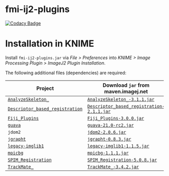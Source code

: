 # fmi-ij2-plugins

[![Codacy Badge](https://api.codacy.com/project/badge/Grade/6223c2d420574794be62f9f45a871903)](https://www.codacy.com/app/imagejan/fmi-ij2-plugins?utm_source=github.com&amp;utm_medium=referral&amp;utm_content=fmi-faim/fmi-ij2-plugins&amp;utm_campaign=Badge_Grade)

# Installation in KNIME

Install `fmi-ij2-plugins.jar` via *File > Preferences* into *KNIME > Image Processing Plugin > ImageJ2 Plugin Installation*.

The following additional files (dependencies) are required:

| Project | Download `jar` from maven.imagej.net |
| --- | --- |
| [`AnalyzeSkeleton_`](https://github.com/fiji/AnalyzeSkeleton/) | [`AnalyzeSkeleton_-3.1.1.jar`](http://maven.imagej.net/service/local/repositories/releases/content/sc/fiji/AnalyzeSkeleton_/3.1.1/AnalyzeSkeleton_-3.1.1.jar) |
| [`Descriptor_based_registration`](https://github.com/fiji/Descriptor_based_registration) | [`Descriptor_based_registration-2.1.1.jar`](http://maven.imagej.net/service/local/repositories/releases/content/sc/fiji/Descriptor_based_registration/2.1.1/Descriptor_based_registration-2.1.1.jar) |
| [`Fiji_Plugins`](https://github.com/fiji/Fiji_Plugins) | [`Fiji_Plugins-3.0.0.jar`](http://maven.imagej.net/service/local/repositories/releases/content/sc/fiji/Fiji_Plugins/3.0.0/Fiji_Plugins-3.0.0.jar) |
| [`guava`](https://github.com/google/guava) | [`guava-21.0-rc2.jar`](http://maven.imagej.net/service/local/repositories/central/content/com/google/guava/guava/21.0-rc2/guava-21.0-rc2.jar) |
| `jdom2` | [`jdom2-2.0.6.jar`](http://maven.imagej.net/service/local/repositories/bedatadriven/content/org/jdom/jdom2/2.0.6/jdom2-2.0.6.jar) |
| [`jgrapht`](https://github.com/rcpoison/jgrapht) | [`jgrapht-0.8.3.jar`](http://maven.imagej.net/service/local/repositories/bedatadriven/content/net/sf/jgrapht/jgrapht/0.8.3/jgrapht-0.8.3.jar) |
| [`legacy-imglib1`](https://github.com/fiji/legacy-imglib1) | [`legacy-imglib1-1.1.5.jar`](http://maven.imagej.net/service/local/repositories/releases/content/sc/fiji/legacy-imglib1/1.1.5/legacy-imglib1-1.1.5.jar) |
| [`mpicbg`](https://github.com/axtimwalde/mpicbg/tree/master/mpicbg) | [`mpicbg-1.1.1.jar`](http://maven.imagej.net/service/local/repositories/releases/content/mpicbg/mpicbg/1.1.1/mpicbg-1.1.1.jar) |
| [`SPIM_Registration`](https://github.com/fiji/SPIM_Registration) | [`SPIM_Registration-5.0.8.jar`](http://maven.imagej.net/service/local/repositories/releases/content/sc/fiji/SPIM_Registration/5.0.8/SPIM_Registration-5.0.8.jar) |
| [`TrackMate_`](https://github.com/fiji/TrackMate) | [`TrackMate_-3.4.2.jar`](http://maven.imagej.net/service/local/repositories/releases/content/sc/fiji/TrackMate_/3.4.2/TrackMate_-3.4.2.jar) |
